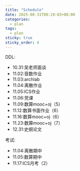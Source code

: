 ```yaml
---
title: "Schedule"
date: 2025-08-31T08:19:03+08:00
categories:
  - plan
tags:
  - plan
sticky: true
sticky_order: 4
---
```


DDL:

+ 10.31:吴老师面谈
+ 11.02:音数作业
+ 11.03:archlab
+ 11.04:离散作业
+ 11.05:ICS作业
+ 11.06:党课
+ 11.09:数算mooc+oj（5）
+ 11.12:数算书面作业（6）
+ 11.16:数算mooc+oj（6）
+ 11.23:数算mooc+oj（7）
+ 12.31:史纲论文


考试:

+ 11.04:离散期中
+ 11.05:数算期中
+ 11.17:ICS月考（2）

